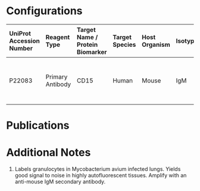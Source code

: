 # Configurations

| UniProt Accession Number   | Reagent Type     | Target Name / Protein Biomarker   | Target Species   | Host Organism   | Isotype   | Clonality   | Vendor         |   Catalog Number | Conjugate    | RRID      | Availability   | Method        | Tissue Preservation   | Target Tissue   | Tissue State   | Detergent         | Antigen Retrieval Conditions                                  | Dye Inactivation Conditions   | Recommend   | Agree               | Disagree   | Contributor         | Notes       |
|:---------------------------|:-----------------|:----------------------------------|:-----------------|:----------------|:----------|:------------|:---------------|-----------------:|:-------------|:----------|:---------------|:--------------|:----------------------|:----------------|:---------------|:------------------|:--------------------------------------------------------------|:------------------------------|:------------|:--------------------|:-----------|:--------------------|:------------|
| P22083                     | Primary Antibody | CD15                              | Human            | Mouse           | IgM       | MMA         | BD Biosciences |           347420 | Unconjugated | AB_400298 | Stock          | IBEX2D Manual | FFPE                  | Lung            | Infected       | 0.3% Triton-X-100 | pH 6 for 40 minutes at 95C (AR6 Akoya Biosciences AR600250ML) | NA                            | Yes         | 0000-0002-2692-1225 | NA         | 0000-0002-2692-1225 | [1](#notes) |

# Publications



# Additional Notes

<a name="notes"></a>
1. Labels granulocytes in Mycobacterium avium infected lungs. Yields good signal to noise in highly autofluorescent tissues. Amplify with an anti-mouse IgM secondary antibody.

